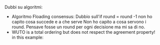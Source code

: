 Dubbi su algoritmi:
- Algoritmo Floading consensus:
	Dubbio sull'if round = round -1 non ho capito cosa succede e a che serve
	Non ho capito a cosa servono i round. Pensave fosse un round per ogni decisione ma mi sa di no.
- WUTO is a total ordering but does not respect the agreement property! in this example: